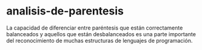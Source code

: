 # analisis-de-parentesis
La capacidad de diferenciar entre paréntesis que están correctamente balanceados y aquellos que están desbalanceados es una parte importante del reconocimiento de muchas estructuras de lenguajes de programación.
